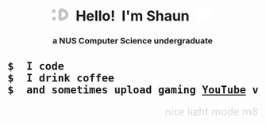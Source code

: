 <h1 align="center"><img src="./assets/happy_face_dark_opacity70.png" height=26>&nbsp;&nbsp;Hello!&nbsp;&nbsp;I'm Shaun&nbsp;&nbsp;<img src="./assets/happy_face_light.png" height=26></h1>

<h3 align="center">a NUS Computer Science undergraduate</h3>

<h2>
<pre>
$  I code
$  I drink coffee
$  and sometimes upload gaming <a href="https://www.youtube.com/c/EvitanRelta">YouTube</a> videos
</pre>
</h2>

<p align="right"><img src="./assets/lightmode_secret.png" height=20></p>
